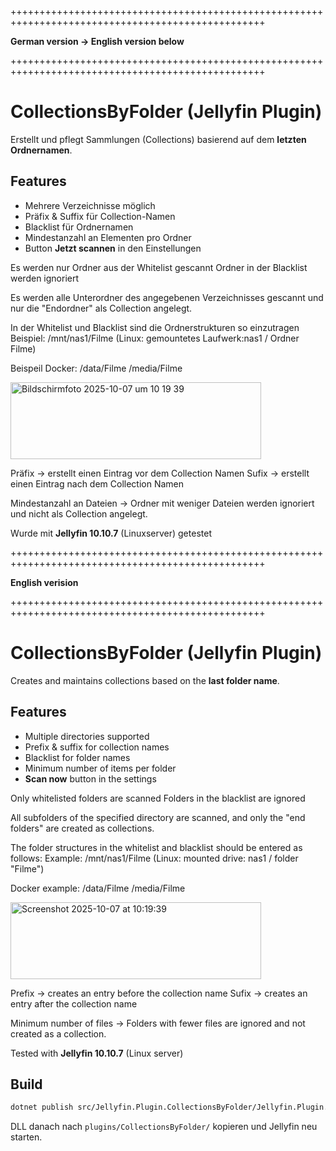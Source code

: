 ++++++++++++++++++++++++++++++++++++++++++++++++++++++++++++++++++++++++++++++++++++++++++++++++++

**German version -> English version below**

++++++++++++++++++++++++++++++++++++++++++++++++++++++++++++++++++++++++++++++++++++++++++++++++++
# CollectionsByFolder (Jellyfin Plugin)

Erstellt und pflegt Sammlungen (Collections) basierend auf dem **letzten Ordnernamen**.

## Features
- Mehrere Verzeichnisse möglich
- Präfix & Suffix für Collection-Namen
- Blacklist für Ordnernamen
- Mindestanzahl an Elementen pro Ordner
- Button **Jetzt scannen** in den Einstellungen

Es werden nur Ordner aus der Whitelist gescannt
Ordner in der Blacklist werden ignoriert

Es werden alle Unterordner des angegebenen Verzeichnisses gescannt und  nur die "Endordner" als Collection angelegt.

In der Whitelist und Blacklist sind die Ordnerstrukturen so einzutragen
Beispiel:
/mnt/nas1/Filme
(Linux: gemountetes Laufwerk:nas1 / Ordner Filme)

Beispeil Docker:
/data/Filme
/media/Filme

<img width="401" height="123" alt="Bildschirmfoto 2025-10-07 um 10 19 39" src="https://github.com/user-attachments/assets/80f820fa-2118-464d-8fb9-ef1511a8dd79" />

Präfix -> erstellt einen Eintrag vor dem Collection Namen
Sufix -> erstellt einen Eintrag nach dem Collection Namen

Mindestanzahl an Dateien -> Ordner mit weniger Dateien werden ignoriert und nicht als Collection angelegt.

Wurde mit **Jellyfin 10.10.7** (Linuxserver) getestet


++++++++++++++++++++++++++++++++++++++++++++++++++++++++++++++++++++++++++++++++++++++++++++++++++

**English verision**

++++++++++++++++++++++++++++++++++++++++++++++++++++++++++++++++++++++++++++++++++++++++++++++++++
# CollectionsByFolder (Jellyfin Plugin)

Creates and maintains collections based on the **last folder name**.

## Features
- Multiple directories supported
- Prefix & suffix for collection names
- Blacklist for folder names
- Minimum number of items per folder
- **Scan now** button in the settings

Only whitelisted folders are scanned
Folders in the blacklist are ignored

All subfolders of the specified directory are scanned, and only the "end folders" are created as collections.

The folder structures in the whitelist and blacklist should be entered as follows:
Example:
/mnt/nas1/Filme
(Linux: mounted drive: nas1 / folder "Filme")

Docker example:
/data/Filme
/media/Filme

<img width="401" height="123" alt="Screenshot 2025-10-07 at 10:19:39" src="https://github.com/user-attachments/assets/80f820fa-2118-464d-8fb9-ef1511a8dd79" />

Prefix -> creates an entry before the collection name
Sufix -> creates an entry after the collection name

Minimum number of files -> Folders with fewer files are ignored and not created as a collection.

Tested with **Jellyfin 10.10.7** (Linux server)


## Build
```bash
dotnet publish src/Jellyfin.Plugin.CollectionsByFolder/Jellyfin.Plugin.CollectionsByFolder.csproj -c Release
```

DLL danach nach `plugins/CollectionsByFolder/` kopieren und Jellyfin neu starten.
